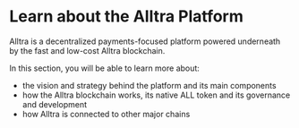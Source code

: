 # Learn about the Alltra Platform

Alltra is a decentralized payments-focused platform powered underneath by the fast and low-cost Alltra blockchain.&#x20;

In this section, you will be able to learn more about:

* the vision and strategy behind the platform and its main components
* how the Alltra blockchain works, its native ALL token and its governance and development
* how Alltra is connected to other major chains

